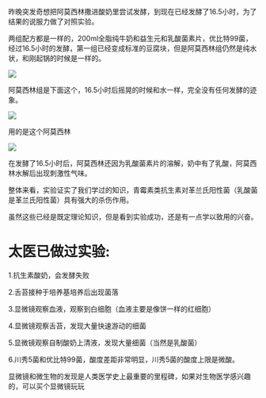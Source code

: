 昨晚突发奇想把阿莫西林撒进酸奶里尝试发酵，到现在已经发酵了16.5小时，为了结果的说服力做了对照实验。

两组配方都是一样的，200ml全脂纯牛奶和益生元和乳酸菌素片，优比特99菌，经过16.5小时的发酵，第一组已经变成标准的豆腐块，但是阿莫西林组仍然是纯水状，和刚起锅的时候是一样的。

![](https://picx.zhimg.com/v2-1b77ac8dc1ea558026ba167d3ce88dbe_720w.jpg?source=d16d100b)

阿莫西林组是下面这个，16.5小时后摇晃的时候和水一样，完全没有任何发酵的迹象。

![](https://pic1.zhimg.com/v2-81a4eb1b594478920bdca9207bb1d7ee_720w.jpg?source=d16d100b)

用的是这个阿莫西林

![](https://pica.zhimg.com/v2-d3b1062e0a51c368af666d50cbb58067_720w.jpg?source=d16d100b)

在发酵了16.5小时后，阿莫西林还因为乳酸菌素片的溶解，奶中有了乳酸，阿莫西林水解后出现刺激性气味。

整体来看，实验证实了我们学过的知识，青霉素类抗生素对革兰氏阳性菌（乳酸菌是革兰氏阳性菌）具有强大的杀伤作用。

虽然这些已经是既定理论知识，但是看到实验成功，还是有一点学以致用的兴奋。

# 太医已做过实验:

1.抗生素酸奶，会发酵失败

2.舌苔接种于培养基培养后出现菌落

3.显微镜观察血液，观察到白细胞（血液主要是像饼一样的红细胞）

4.显微镜观察舌苔，发现大量快速游动的细菌

5.显微镜观察自制酸奶上清液，发现大量细菌（当然是乳酸菌）

6.川秀5菌和优比特99菌，酸度差距非常明显，川秀5菌的酸度上限是微酸。

显微镜和微生物的发现是人类医学史上最重要的里程碑，如果对生物医学感兴趣的，可以买个显微镜玩玩

